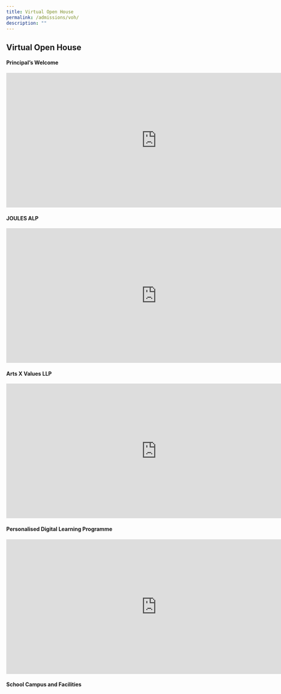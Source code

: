 ```yaml
---
title: Virtual Open House
permalink: /admissions/voh/
description: ""
---
```

## Virtual Open House

#### Principal’s Welcome

<iframe width="800" height="358" src="https://www.youtube.com/embed/TdOv19umTUw" title="Principal's Welcome" frameborder="0" allow="accelerometer; autoplay; clipboard-write; encrypted-media; gyroscope; picture-in-picture" allowfullscreen></iframe>

#### JOULES ALP

<iframe width="800" height="358" src="https://www.youtube.com/embed/BEvkO7dKSg0" title="Bukit View Secondary Applied Learning Programme Video" frameborder="0" allow="accelerometer; autoplay; clipboard-write; encrypted-media; gyroscope; picture-in-picture" allowfullscreen></iframe>

#### Arts X Values LLP

<iframe width="800" height="358" src="https://www.youtube.com/embed/XN_eWtkgs5M" title="Arts X Values LLP" frameborder="0" allow="accelerometer; autoplay; clipboard-write; encrypted-media; gyroscope; picture-in-picture" allowfullscreen></iframe>

#### Personalised Digital Learning Programme

<iframe width="800" height="358" src="https://www.youtube.com/embed/bgWJKc42WAg" title="1 to 1 Computing Video" frameborder="0" allow="accelerometer; autoplay; clipboard-write; encrypted-media; gyroscope; picture-in-picture" allowfullscreen></iframe>

#### School Campus and Facilities

